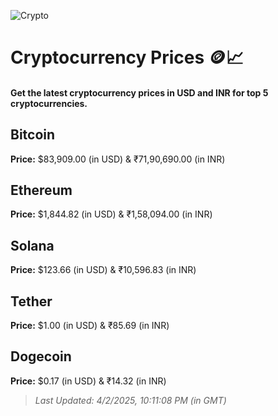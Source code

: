 
![Crypto](https://www.techguide.com.au/wp-content/uploads/2020/11/crypto3.jpeg)

# Cryptocurrency Prices 🪙📈

#### Get the latest cryptocurrency prices in USD and INR for top 5 cryptocurrencies.

## Bitcoin

**Price:** $83,909.00 (in USD) & ₹71,90,690.00 (in INR)

## Ethereum

**Price:** $1,844.82 (in USD) & ₹1,58,094.00 (in INR)

## Solana

**Price:** $123.66 (in USD) & ₹10,596.83 (in INR)

## Tether

**Price:** $1.00 (in USD) & ₹85.69 (in INR)

## Dogecoin

**Price:** $0.17 (in USD) & ₹14.32 (in INR)

> _Last Updated: 4/2/2025, 10:11:08 PM (in GMT)_
